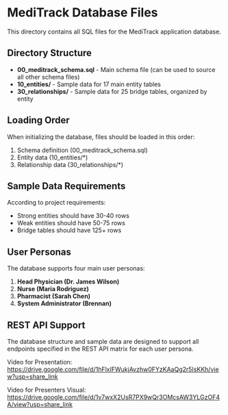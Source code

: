 # MediTrack Database Files

This directory contains all SQL files for the MediTrack application database.

## Directory Structure

- **00_meditrack_schema.sql** - Main schema file (can be used to source all other schema files)
- **10_entities/** - Sample data for 17 main entity tables
- **30_relationships/** - Sample data for 25 bridge tables, organized by entity

## Loading Order

When initializing the database, files should be loaded in this order:

1. Schema definition (00_meditrack_schema.sql)
2. Entity data (10_entities/\*)
3. Relationship data (30_relationships/\*)

## Sample Data Requirements

According to project requirements:

- Strong entities should have 30-40 rows
- Weak entities should have 50-75 rows
- Bridge tables should have 125+ rows

## User Personas

The database supports four main user personas:

1. **Head Physician (Dr. James Wilson)**
2. **Nurse (Maria Rodriguez)**
3. **Pharmacist (Sarah Chen)**
4. **System Administrator (Brennan)**

## REST API Support

The database structure and sample data are designed to support all endpoints specified in the REST API matrix for each user persona.

Video for Presentation:
https://drive.google.com/file/d/1hFlxIFWukjAvzhw0FYzKAaQg2r5IsKKh/view?usp=share_link

Video for Presenters Visual: 
https://drive.google.com/file/d/1v7wxX2UsR7PX9wQr3OMcsAW3YLGzOF4A/view?usp=share_link


